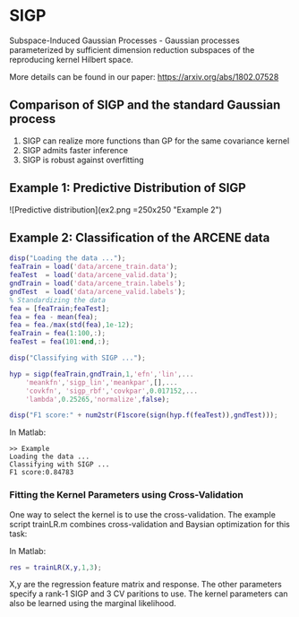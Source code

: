 # SIGP
Subspace-Induced Gaussian Processes - Gaussian processes parameterized by sufficient dimension reduction subspaces of the reproducing kernel Hilbert space.

More details can be found in our paper: https://arxiv.org/abs/1802.07528

## Comparison of SIGP and the standard Gaussian process
1. SIGP can realize more functions than GP for the same covariance kernel
2. SIGP admits faster inference
3. SIGP is robust against overfitting

## Example 1: Predictive Distribution of SIGP
![Predictive distribution](ex2.png =250x250 "Example 2")

## Example 2: Classification of the ARCENE data

```matlab
disp("Loading the data ...");
feaTrain = load('data/arcene_train.data');
feaTest  = load('data/arcene_valid.data');
gndTrain = load('data/arcene_train.labels');
gndTest  = load('data/arcene_valid.labels');
% Standardizing the data
fea = [feaTrain;feaTest];
fea = fea - mean(fea);
fea = fea./max(std(fea),1e-12);
feaTrain = fea(1:100,:);
feaTest = fea(101:end,:);

disp("Classifying with SIGP ...");

hyp = sigp(feaTrain,gndTrain,1,'efn','lin',...
    'meankfn','sigp_lin','meankpar',[],...
    'covkfn', 'sigp_rbf','covkpar',0.017152,...
    'lambda',0.25265,'normalize',false);

disp("F1 score:" + num2str(F1score(sign(hyp.f(feaTest)),gndTest)));
```

In Matlab:
```
>> Example
Loading the data ...
Classifying with SIGP ...
F1 score:0.84783
```

### Fitting the Kernel Parameters using Cross-Validation
One way to select the kernel is to use the cross-validation. The example script trainLR.m combines cross-validation and Baysian optimization for this task:

In Matlab:
```matlab
res = trainLR(X,y,1,3);
```
X,y are the regression feature matrix and response. The other parameters specify a rank-1 SIGP and 3 CV paritions to use. 
The kernel parameters can also be learned using the marginal likelihood.


